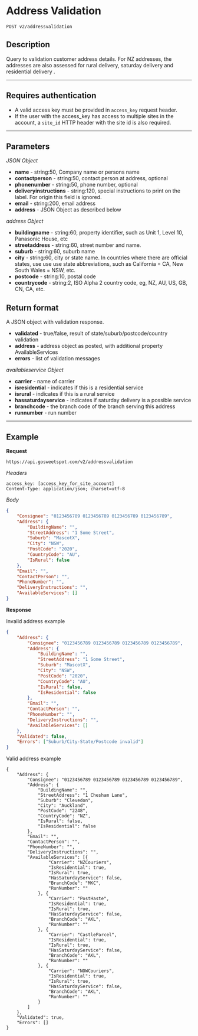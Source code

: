 # Address Validation

    POST v2/addressvalidation

## Description
Query to validation customer address details.
For NZ addresses, the addresses are also assessed for rural delivery, saturday delivery and residential delivery .

***

## Requires authentication
* A valid access key must be provided in `access_key` request header.
* If the user with the access_key has access to multiple sites in the account, a `site_id` HTTP header with the site id is also required.

***

## Parameters

*JSON Object*
- **name** - string:50, Company name or persons name
- **contactperson** - string:50, contact person at address, optional
- **phonenumber** - string:50, phone number, optional
- **deliveryinstructions** - string:120, special instructions to print on the label. For origin this field is ignored.
- **email** - string:200, email address
- **address** - JSON Object as described below

*address Object*
- **buildingname** - string:60, property identifier, such as Unit 1, Level 10, Panasonic House, etc
- **streetaddress** - string:60, street number and name. 
- **suburb** - string:60, suburb name
- **city** - string:60, city or state name. In countries where there are official states, use use use state abbreviations, such as California = CA, New South Wales = NSW, etc.
- **postcode** - string:10, postal code
- **countrycode** - string:2, ISO Alpha 2 country code, eg, NZ, AU, US, GB, CN, CA, etc.



## Return format
A JSON object with validation response.

- **validated** - true/false, result of state/suburb/postcode/country validation
- **address** - address object as posted, with additional property AvailableServices
- **errors** - list of validation messages

*availableservice Object*
- **carrier** - name of carrier
- **isresidential** - indicates if this is a residential service
- **isrural** - indicates if this is a rural service
- **hassaturdayservice** - indicates if saturday delivery is a possible service
- **branchcode** - the branch code of the branch serving this address
- **runnumber** - run number

***

## Example
**Request**

    https://api.gosweetspot.com/v2/addressvalidation

*Headers*

    access_key: [access_key_for_site_account]
    Content-Type: application/json; charset=utf-8

    

*Body*
``` json
{
	"Consignee": "0123456789 0123456789 0123456789 0123456789",
	"Address": {
		"BuildingName": "",
		"StreetAddress": "1 Some Street",
		"Suburb": "MascotX",
		"City": "NSW",
		"PostCode": "2020",
		"CountryCode": "AU",
		"IsRural": false
	},
	"Email": "",
	"ContactPerson": "",
	"PhoneNumber": "",
	"DeliveryInstructions": "",
	"AvailableServices": []
}
```


**Response** 

Invalid address example
``` json
{
	"Address": {
		"Consignee": "0123456789 0123456789 0123456789 0123456789",
		"Address": {
			"BuildingName": "",
			"StreetAddress": "1 Some Street",
			"Suburb": "MascotX",
			"City": "NSW",
			"PostCode": "2020",
			"CountryCode": "AU",
			"IsRural": false,
			"IsResidential": false
		},
		"Email": "",
		"ContactPerson": "",
		"PhoneNumber": "",
		"DeliveryInstructions": "",
		"AvailableServices": []
	},
	"Validated": false,
	"Errors": ["Suburb/City-State/Postcode invalid"]
}

```
Valid address example

```
{
	"Address": {
		"Consignee": "0123456789 0123456789 0123456789 0123456789",
		"Address": {
			"BuildingName": "",
			"StreetAddress": "1 Chesham Lane",
			"Suburb": "Clevedon",
			"City": "Auckland",
			"PostCode": "2248",
			"CountryCode": "NZ",
			"IsRural": false,
			"IsResidential": false
		},
		"Email": "",
		"ContactPerson": "",
		"PhoneNumber": "",
		"DeliveryInstructions": "",
		"AvailableServices": [{
				"Carrier": "NZCouriers",
				"IsResidential": true,
				"IsRural": true,
				"HasSaturdayService": false,
				"BranchCode": "MKC",
				"RunNumber": ""
			}, {
				"Carrier": "PostHaste",
				"IsResidential": true,
				"IsRural": true,
				"HasSaturdayService": false,
				"BranchCode": "AKL",
				"RunNumber": ""
			}, {
				"Carrier": "CastleParcel",
				"IsResidential": true,
				"IsRural": true,
				"HasSaturdayService": false,
				"BranchCode": "AKL",
				"RunNumber": ""
			}, {
				"Carrier": "NOWCouriers",
				"IsResidential": true,
				"IsRural": true,
				"HasSaturdayService": false,
				"BranchCode": "AKL",
				"RunNumber": ""
			}
		]
	},
	"Validated": true,
	"Errors": []
}
```
